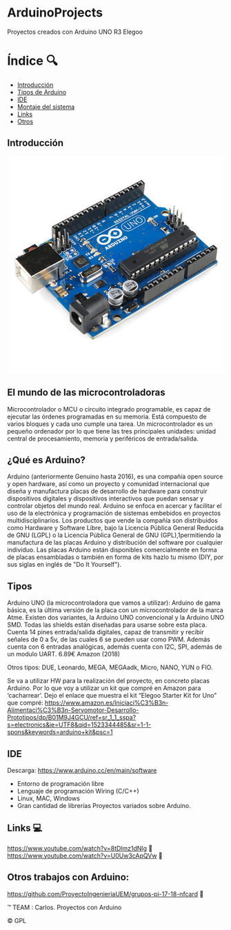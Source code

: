# ArduinoProjects
Proyectos creados con Arduino UNO R3 Elegoo

# Índice :mag:
  - [Introducción](#introducción)
  - [Tipos de Arduino](#tipos)
  - [IDE](#IDE)
  - [Montaje del sistema](#montaje-del-sistema)
  - [Links](#links)
  - [Otros](#otros-trabajos-con-arduino)

## Introducción
![GitHub Logo](/arduino.jpg) 

## El mundo de las microcontroladoras
Microcontrolador o MCU o circuito integrado programable, es capaz de ejecutar las órdenes programadas en su memoria. Está compuesto de varios bloques y cada uno cumple una tarea. Un microcontrolador es un pequeño ordenador por lo que tiene las tres principales unidades: unidad central de procesamiento, memoria y periféricos de entrada/salida.

## ¿Qué es Arduino?
Arduino (anteriormente Genuino hasta 2016), es una compañía open source y open hardware, así como un proyecto y comunidad internacional que diseña y manufactura placas de desarrollo de hardware para construir dispositivos digitales y dispositivos interactivos que puedan sensar y controlar objetos del mundo real. Arduino se enfoca en acercar y facilitar el uso de la electrónica y programación de sistemas embebidos en proyectos multidisciplinarios. Los productos que vende la compañía son distribuidos como Hardware y Software Libre, bajo la Licencia Pública General Reducida de GNU (LGPL) o la Licencia Pública General de GNU (GPL),1permitiendo la manufactura de las placas Arduino y distribución del software por cualquier individuo. Las placas Arduino están disponibles comercialmente en forma de placas ensambladas o también en forma de kits hazlo tu mismo (DIY, por sus siglas en inglés de "Do It Yourself").

## Tipos 
Arduino UNO (la microcontroladora que vamos a utilizar): 
Arduino de gama básica, es la última versión de la placa con un microcontrolador de la marca Atme. Existen dos variantes, la Arduino UNO convencional y la Arduino UNO SMD. Todas las shields están diseñadas para usarse sobre esta placa. Cuenta 14 pines entrada/salida digitales, capaz de transmitir y recibir señales de 0 a 5v, de las cuales 6 se pueden usar como PWM. Además cuenta con 6 entradas analógicas, además cuenta con I2C, SPI, además de un modulo UART. 6.89€ Amazon (2018)

Otros tipos: DUE, Leonardo, MEGA, MEGAadk, Micro, NANO, YUN o FIO.

Se va a utilizar HW para la realización del proyecto, en concreto placas Arduino. Por lo que voy a utilizar un kit que compré en Amazon para ‘cacharrear’. Dejo el enlace que muestra el kit “Elegoo Starter Kit for Uno” que compré:
https://www.amazon.es/Iniciaci%C3%B3n-Alimentaci%C3%B3n-Servomotor-Desarrollo-Prototipos/dp/B01M9J4GCU/ref=sr_1_1_sspa?s=electronics&ie=UTF8&qid=1523344485&sr=1-1-spons&keywords=arduino+kit&psc=1

## IDE
Descarga: https://www.arduino.cc/en/main/software
- Entorno de programación libre
- Lenguaje de programación Wiring (C/C++)
- Linux, MAC, Windows
- Gran cantidad de librerías
Proyectos variados sobre Arduino.

## Links :computer:

https://www.youtube.com/watch?v=8tDlmz1dNlg  :movie_camera:
https://www.youtube.com/watch?v=U0Uw3cApQVw  :movie_camera:

## Otros trabajos con Arduino:

https://github.com/ProyectoIngenieriaUEM/grupos-pi-17-18-nfcard :link:
   
   :tm: TEAM : Carlos. Proyectos con Arduino
   
   :copyright: GPL

